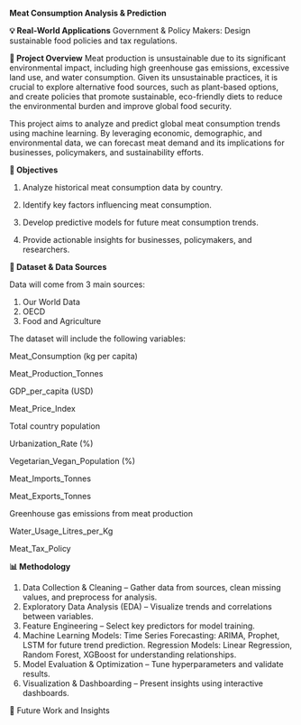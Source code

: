**Meat Consumption Analysis & Prediction**

**💡 Real-World Applications**
Government & Policy Makers: Design sustainable food policies and tax regulations.

**📌 Project Overview**
Meat production is unsustainable due to its significant environmental impact, including high greenhouse gas emissions, excessive land use, and water consumption. Given its unsustainable practices, it is crucial to explore alternative food sources, such as plant-based options, and create policies that promote sustainable, eco-friendly diets to reduce the environmental burden and improve global food security.

This project aims to analyze and predict global meat consumption trends using machine learning. By leveraging economic, demographic, and environmental data, we can forecast meat demand and its implications for businesses, policymakers, and sustainability efforts.

**🎯 Objectives**

1. Analyze historical meat consumption data by country.

2. Identify key factors influencing meat consumption.

3. Develop predictive models for future meat consumption trends.

4. Provide actionable insights for businesses, policymakers, and researchers.

**📂 Dataset & Data Sources**

Data will come from 3 main sources:
1. Our World Data
2. OECD
3. Food and Agriculture 

The dataset will include the following variables:

Meat_Consumption (kg per capita)

Meat_Production_Tonnes

GDP_per_capita (USD)

Meat_Price_Index

Total country population

Urbanization_Rate (%)

Vegetarian_Vegan_Population (%)

Meat_Imports_Tonnes

Meat_Exports_Tonnes

Greenhouse gas emissions from meat production

Water_Usage_Litres_per_Kg

Meat_Tax_Policy

**📊 Methodology**

1. Data Collection & Cleaning – Gather data from sources, clean missing values, and preprocess for analysis.
2. Exploratory Data Analysis (EDA) – Visualize trends and correlations between variables.
3. Feature Engineering – Select key predictors for model training.
4. Machine Learning Models:
    Time Series Forecasting: ARIMA, Prophet, LSTM for future trend prediction.
    Regression Models: Linear Regression, Random Forest, XGBoost for understanding relationships.
7. Model Evaluation & Optimization – Tune hyperparameters and validate results.
8. Visualization & Dashboarding – Present insights using interactive dashboards.

🚀 Future Work and Insights
